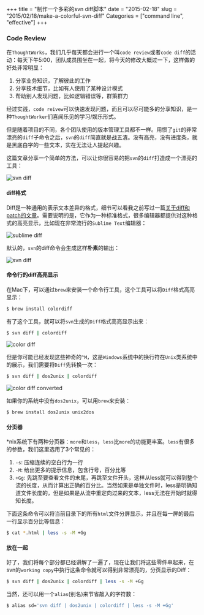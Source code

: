 +++
title = "制作一个多彩的svn diff脚本"
date = "2015-02-18"
slug = "2015/02/18/make-a-colorful-svn-diff"
Categories = ["command line", "effective"]
+++
### Code Review
在`ThoughtWorks`，我们几乎每天都会进行一个叫`code review`或者`code diff`的活动：每天下午5:00，团队成员围坐在一起，将今天的修改大概过一下，这样做的好处非常明显：

1.	分享业务知识，了解彼此的工作
2.	分享技术细节，比如有人使用了某种设计模式
3.	帮助别人发现问题，比如逻辑错误等，群策群力

经过实践，`code reivew`可以快速发现问题，而且可以尽可能多的分享知识，是一种`ThoughtWorker`们喜闻乐见的学习/娱乐形式。

但是随着项目的不同，各个团队使用的版本管理工具都不一样。用惯了`git`的非常漂亮的`diff`子命令之后，`svn`的`diff`简直就是战五渣。没有高亮，没有进度条，就是黑底白字的一些文本，实在无法让人提起兴趣。

这篇文章分享一个简单的方法，可以让你很容易的把`svn`的`diff`打造成一个漂亮的工具：

![svn diff](/images/2015/02/svn-color-diff-resized.png)

#### diff格式
Diff是一种通用的表示文本差异的格式，细节可以看我之前写过一篇[关于diff和patch的文章](http://icodeit.org/2012/02/diff%E5%92%8Cpatch%E7%9A%84%E4%BD%BF%E7%94%A8%E4%BB%8B%E7%BB%8D/)。需要说明的是，它作为一种标准格式，很多编辑器都提供对这种格式的高亮显示，比如现在非常流行的`Sublime Text`编辑器：

![sublime diff](/images/2015/02/sublime-diff-resized.png)

默认的，`svn`的diff命令会生成这样**朴素**的输出：

![svn diff](/images/2015/02/svn-diff-resized.png)

#### 命令行的diff高亮显示

在Mac下，可以通过`brew`来安装一个命令行工具，这个工具可以将`Diff`格式高亮显示：

```sh
$ brew install colordiff
```

有了这个工具，就可以将`svn`生成的`Diff`格式高亮显示出来：

```sh
$ svn diff | colordiff
```

![color diff](/images/2015/02/color-diff-resized.png)

但是你可能已经发现这些神奇的`^M`，这是`Windows`系统中的换行符在`Unix`类系统中的展示，我们需要将`Diff`先转换一次：

```sh
$ svn diff | dos2unix | colordiff
```

![color diff converted](/images/2015/02/color-diff-converted-resized.png)

如果你的系统中没有`dos2unix`，可以用`brew`来安装：

```sh
$ brew install dos2unix unix2dos
```

#### 分页器
*nix系统下有两种分页器：`more`和`less`，`less`比`more`的功能更丰富。`less`有很多的参数，我们这里选用了3个常见的：

1.	`-s`: 压缩连续的空白行为一行
2.	`-M`: 给出更多的提示信息，包含行号，百分比等
3.	`+Gg`: 先跳至要查看文件的末尾，再跳至文件开头，这样从less就可以得到整个流的长度，从而计算出正确的百分比。当然如果是单独文件时，less是明确知道文件长度的，但是如果是从流中重定向过来的文本，less无法在开始时就得知长度。

下面这条命令可以将当前目录下的所有`html`文件分屏显示，并且在每一屏的最后一行显示百分比等信息：

```sh
$ cat *.html | less -s -M +Gg
```

#### 放在一起

好了，我们将每个部分都已经讲解了一遍了，现在让我们将这些零件串起来，在svn的`working copy`中执行这条命令就可以得到非常漂亮的，分页显示的Diff：

```sh
$ svn diff | dos2unix | colordiff | less -s -M +Gg
```

当然，还可以用一个`alias`(别名)来节省敲入的字符数：

```sh
$ alias sd='svn diff | dos2unix | colordiff | less -s -M +Gg'
```
